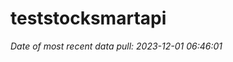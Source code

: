 
<!-- README.md is generated from README.Rmd. Please edit that file -->

# teststocksmartapi

*Date of most recent data pull: 2023-12-01 06:46:01*
